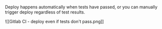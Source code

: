 Deploy happens automatically when tests have passed,
or you can manually trigger deploy regardless of test results.

![[Gitlab CI - deploy even if tests don't pass.png]]